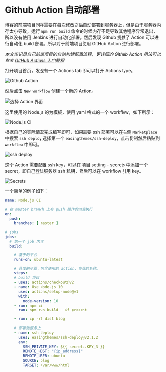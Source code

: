 # Github Action 自动部署

博客的前端项目同样需要在每次修改之后自动部署到服务器上，但是由于服务器内存太小导致，运行 `npm run build` 命令的时候内存不足导致其他程序异常退出，所以没有使用 Jenkins 进行自动化部署。然后发现 Github 提供了 Action 可以进行自动化 build 部署。所以对于前端项目使用 GitHub Action 进行部署。

*本文仅记录自己前端项目的自动构建配置流程，更详细的 Github Action 用法可以参考 [GitHub Actions 入门教程](http://www.ruanyifeng.com/blog/2019/09/getting-started-with-github-actions.html)*

打开项目首页，发现有一个 Actions tab 即可以打开 Actions type。

![Github Action](https://i.loli.net/2020/05/02/sLVnQCWywORK92M.png)

然后点击 `New workflow` 创建一个新的 Action。

![选择 Action 界面](https://i.loli.net/2020/05/02/6o3ChnbdVgqWmFu.png)

这里使用的 Node.js 的为模板，使用 yaml 格式的一个 workflow，如下所示：

![Node.js CI](https://i.loli.net/2020/05/02/p3Nf6hHSgyqG1Mj.png)

根据自己的实际情况完成编写即可，如果需要 ssh 部署可以在右侧 `Marketplace` 中搜索 `ssh deploy` 选择第一个 `easingthemes/ssh-deploy`，点击复制然后粘贴到 `workflow` 中即可。

![ssh deploy](https://i.loli.net/2020/05/02/ZKCLu4nbv1m9eOX.png)

这个 Action 需要配置 ssh key，可以在 项目 setting - secrets 中添加一个 secret，即自己登陆服务器 ssh 私钥，然后可以在 workflow 引用 key。

![Secrets](https://i.loli.net/2020/05/02/GUv2qjslf1QmOXM.png)

一个简单的例子如下：
```yaml
name: Node.js CI

# 在 master branch 上有 push 操作的时候执行
on:
  push:
    branches: [ master ]

# jobs
jobs:
  # 第一个 job 内容
  build:

    # 基于的平台
    runs-on: ubuntu-latest

    # 具体的步骤，包含使用的 action，步骤的名称。
    steps:
    # build 项目
    - uses: actions/checkout@v2
    - name: Use Node.js 10
      uses: actions/setup-node@v1
      with:
        node-version: 10
    - run: npm ci
    - run: npm run build --if-present

    - run: cp -rf dist blog
          
    # 部署到服务上
    - name: ssh deploy
      uses: easingthemes/ssh-deploy@v2.1.2
      env: 
        SSH_PRIVATE_KEY: ${{ secrets.KEY_3 }}
        REMOTE_HOST: "{ip_address}"
        REMOTE_USER: ubuntu
        SOURCE: blog
        TARGET: /var/www/html
```